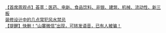   
[【首席周观点】荟萃：医药、电新、食品饮料、非银、建筑、机械、流动性、新三板](http://www.dianyue.me/archives/211/mbbsnpb8aqb9qze4/)  
[装修设计中的几点常犯风水禁忌](http://www.dianyue.me/archives/652/6j02vz181g069ojy/)  
[【提醒】快删！“山寨微信”出现，可转发语音，已有人被骗！](http://www.dianyue.me/archives/728/mx1np955g5zexqj9/)